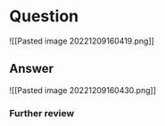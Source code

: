 # Question
![[Pasted image 20221209160419.png]]
## Answer
![[Pasted image 20221209160430.png]]
### Further review

